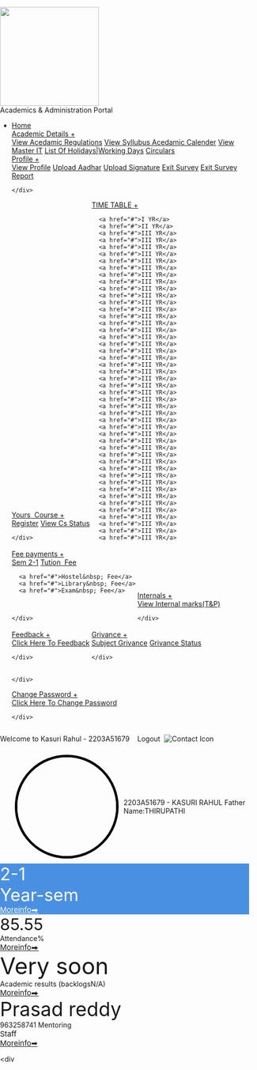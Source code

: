 <!DOCTYP
<head>
<title>DEMO ON MENUS</title>
<style>
body {
  margin: 0;
  padding: 0;
}
.info-container {
  padding: 1px; /* Adjust the padding as needed */
  flex: 1; /* Expand to fill available space */
  display: flex;
  flex-direction: column;
  justify-content: right;
  align-items: flex-start;
font size:120px;
}
.info-text {
  font-size: 15px;
  text-decoration: underline; /* Add underline */
}

ul {
  list-style-type: none;
  margin: 0;
  padding: 0;
  overflow: hidden;
  background-color: #333;
}

li {
  float: left;
}

li a {
  display: block;
  color: white;
  text-align: center;
  padding: 14px 16px;
  text-decoration: none;
}

li a:hover {
  background-color: gray;
}

li.dropdown {
  display: inline-block;
}

.dropdown-content {
  display: none;
  position: absolute;
  background-color: #f9f9f9;
  min-width: 160px;
  box-shadow: 0px 8px 10px 0px rgba(0,0,0,0.2);
}

.dropdown-content a {
  color: black;
  padding: 12px 16px;
  text-decoration: none;
  display: block;
  text-align: left;
}



.image-container {
  background-color: #001F3F;
  display: flex;
  align-items: center;
  padding-left: 20px;
}
.image-contaiiner {
  background-color:none;
  display: flex;
  align-items: center;
  padding-left: 20px;
}


.image-container img {
  border-radius: 50%;
  margin: 10px;
}
.image-contaiiner img {
  border-radius: 50%;
  margin: 10px;


}

.text-container {
  display: flex;
  flex-direction: column;
  align-items: flex-start;
  justify-content: center;
  margin-left: 200px;
}

.text {
  color: yellow;
  font-weight: bold;
  font-size: 45px;
  justify-content: flex-start;
  margin-top: 0;
}

.texxt-contaiiner {
  display: flex;
  flex-direction: column;
  
  align-items: flex-start;
  justify-content: left;
  margin-left: 35px;
}
li.dropdown {
  display: inline-block;
}

.dropdown-content {
  display: none;
  position: absolute;
  background-color:  black; 
  min-width: 160px;
  box-shadow: 0px 8px 16px 0px rgba(0,0,0,0.2);
  z-index: 1;
}

.dropdown-content a {
  color: white;
  padding: 12px 16px;
  text-decoration: none;
  display: block;
  text-align: left;
}

.dropdown-content a:hover {background-color: violet;}

.dropdown:hover .dropdown-content {
  display: block;
}



.texxt {
  color:black;

  font-size: 32px;
  justify-content: flex-start;
  margin-top: 0;
}

.welcome-line {
  margin: 0;
  padding: 0;
  text-align: right;
  background-color: #001F3F;
  color: yellow;
  font-size: 17px;
  padding: 5px 20px;
}

.contact-image {
  width: 20px;
  height: 20px;
  margin-left: 5px;
  border-radius: 50%; /* Make the icon round */
}

.color-boxes {
  display: flex;
  justify-content: space-between;
  padding: 20px;
}

.color-box {
  width: 320px; /* Adjust the width as needed */
  height: 150px; /* Adjust the height as needed */
  border-radius: 1px;
  text-align: center;
  line-height: 1.5;
  font-weight: bold;
}

.green {
  background-color:#9ACD32;
 background-image: url('path-to-your-background-image-1.jpg');
 font-size: 35px;
font-size: 35px;
  color: white;
}
.blue {
 background-image: url('path-to-your-background-image-1.jpg');
  background-color:#4A90E2;
font-size: 35px;
  color: white;
}


.yellow {
 background-image: url('path-to-your-background-image-1.jpg');
  background-color:#FFA500;
font-size: 23px;
  color: black;
}

.red {
 background-image: url('path-to-your-background-image-1.jpg');
  background-color: red;
font-size: 15px;
  color: white;
}
.round-image {
  border-radius: 50%;
border: 5px solid black;
}
</style>
</head>
<body>

<div class="image-container">
  <img src="https://sraap.in/index_files/sr-university-logo_round.png" height="200" width="200">
  <div class="text-container">
    <span class="text">Academics & Administration Portal</span>
  </div>
</div>

<ul>
  <li><a href="#HOME">Home</a></li>

<li class="dropdown">
    <a href="javascript:void(0)" class="dropbtn">Academic Details&nbsp;+</a>
    <div class="dropdown-content">
       <a href="#">View Acedamic Regulations</a>
      <a href="#">View Syllubus Acedamic Calender</a>
      <a href="#">View Master IT</a>
 <a href="#">List Of Holidays|Working Days</a>
 <a href="#">Circulars</a>
    </div>
  </li>


<li class="dropdown">
    <a href="javascript:void(0)" class="dropbtn">Profile&nbsp;+</a>
    <div class="dropdown-content">
      <a href="#">View Profile</a>
      <a href="#">Upload Aadhar</a>
      <a href="#">Upload Signature</a>
      <a href="#">Exit Survey</a>
      <a href="#">Exit Survey Report</a>



      
    </div>
  </li>





<li class="dropdown">
    <a href="javascript:void(0)" class="dropbtn">Yours&nbsp; Course&nbsp;+</a>
    <div class="dropdown-content">
            <a href="#">Register</a>
      <a href="#">View Cs Status</a>



     

    </div>
  </li>




<li class="dropdown">
    <a href="javascript:void(0)" class="dropbtn">TIME TABLE&nbsp;+</a>
    <div class="dropdown-content">

      <a href="#">I YR</a>
      <a href="#">II YR</a>
      <a href="#">III YR</a>
      <a href="#">III YR</a>
      <a href="#">III YR</a>
      <a href="#">III YR</a>
      <a href="#">III YR</a>
      <a href="#">III YR</a>
      <a href="#">III YR</a>
      <a href="#">III YR</a>
      <a href="#">III YR</a>
      <a href="#">III YR</a>
      <a href="#">III YR</a>
      <a href="#">III YR</a>
      <a href="#">III YR</a>
      <a href="#">III YR</a>
      <a href="#">III YR</a>
      <a href="#">III YR</a>
      <a href="#">III YR</a>
      <a href="#">III YR</a>
      <a href="#">III YR</a>
      <a href="#">III YR</a>
      <a href="#">III YR</a>
      <a href="#">III YR</a>
      <a href="#">III YR</a>
      <a href="#">III YR</a>
      <a href="#">III YR</a>
      <a href="#">III YR</a>
      <a href="#">III YR</a>
      <a href="#">III YR</a>
      <a href="#">III YR</a>
      <a href="#">III YR</a>
      <a href="#">III YR</a>
      <a href="#">III YR</a>
      <a href="#">III YR</a>
      <a href="#">III YR</a>
      <a href="#">III YR</a>
      <a href="#">III YR</a>
      <a href="#">III YR</a>
      <a href="#">III YR</a>
      <a href="#">III YR</a>
      <a href="#">III YR</a>
      <a href="#">III YR</a>
      <a href="#">III YR</a>
      <a href="#">III YR</a>
      <a href="#">III YR</a>
      <a href="#">III YR</a>






<li class="dropdown">
    <a href="javascript:void(0)" class="dropbtn">Fee payments&nbsp;+</a>
    <div class="dropdown-content">
      <a href="#">Sem&nbsp;2-1</a>
      <a href="#">Tution&nbsp; Fee</a>

      <a href="#">Hostel&nbsp; Fee</a>
      <a href="#">Library&nbsp; Fee</a>
      <a href="#">Exam&nbsp; Fee</a>



    </div>
  </li>












  


<li class="dropdown">
    <a href="javascript:void(0)" class="dropbtn">Internals&nbsp;+</a>
    <div class="dropdown-content">
      <a href="#">View Internal marks(T&P)</a>
      

    </div>
  </li>








<li class="dropdown">
    <a href="javascript:void(0)" class="dropbtn">Feedback&nbsp;+</a>
    <div class="dropdown-content">
      <a href="#">Click Here To Feedback</a>
 
    </div>
  </li>




<li class="dropdown">
    <a href="javascript:void(0)" class="dropbtn">Grivance&nbsp;+</a>
    <div class="dropdown-content">
      <a href="#">Subject Grivance</a>
<a href="#">Grivance Status</a>
 
    </div>
  </li>










  
    </div>
  </li>
 <li class="dropdown">
    <a href="javascript:void(0)" class="dropbtn">Change Password&nbsp;+</a>
    <div class="dropdown-content">
      <a href="#">Click Here To Change Password</a>
 
    </div>
  </li>

</ul>

<p class="welcome-line">Welcome to Kasuri Rahul - 2203A51679  &nbsp;&nbsp;&nbsp;Logout&nbsp; <img class="contact-image" src="https://d38b044pevnwc9.cloudfront.net/cutout-nuxt/passport/1-change1.jpg" alt="Contact Icon"> </p>
<div class="image-contaiiner">
  <img src="https://d38b044pevnwc9.cloudfront.net/cutout-nuxt/passport/1-change1.jpg" height="200" width="200" class="round-image">
  <div class="texxt-contaiiner">
    <span class="texxt">2203A51679 - KASURI RAHUL</span>
    <span class="texxt"> Father Name:THIRUPATHI</span>

  </div>
</div>

  </div>

<div class="color-boxes">
  <div class="color-box blue">
    <div style="font-size: 35px;">2-1</div>
    <div>Year-sem</div>
<div class="info-text">Moreinfo⮕</div>

 </div>

  <div class="color-box green">
    <div style="font-size: 33px;">85.55</div>
    <div>Attendance%</div>
<div class="info-text">Moreinfo⮕</div>

  </div>
  <div class="color-box yellow">
    <div style="font-size: 46px;">Very soon</div>
    <div>Academic results (backlogsN/A)</div>
<div class="info-text">Moreinfo⮕</div>

  </div>
  <div class="color-box red">
    <div style="font-size: 39px;">Prasad reddy</div>
    <div>963258741 Mentoring </div>
 <div style="font-size: 15px;">Staff</div>

<div class="info-text"">Moreinfo➡</div>

 <div</div>
  </div>
</div>

</body>
</html>

